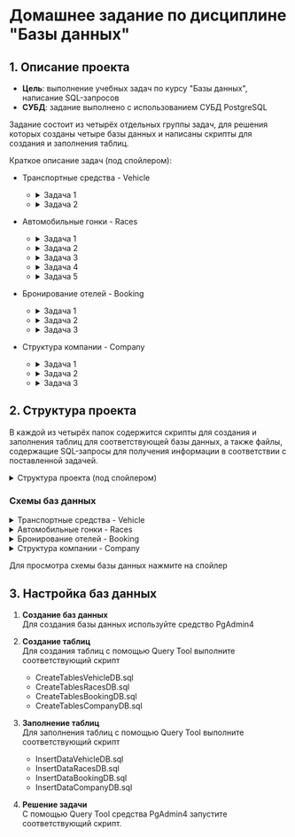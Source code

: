 # Домашнее задание по дисциплине "Базы данных"


## 1. Описание проекта

- **Цель**: выполнение учебных задач по курсу "Базы данных", написание SQL-запросов
- **СУБД**: задание выполнено с использованием СУБД PostgreSQL  

Задание состоит из четырёх отдельных группы задач, для решения которых созданы четыре базы данных и написаны скрипты для создания и заполнения таблиц.    

Краткое описание задач (под спойлером):  
- Транспортные средства - Vehicle
    - <details>
        <summary>Задача 1</summary>
            Найдите производителей (maker) и модели всех мотоциклов, которые имеют мощность более 150 лошадиных сил, стоят менее 20 тысяч долларов и являются спортивными (тип Sport). Также отсортируйте результаты по мощности в порядке убывания.
      </details>
    - <details>
        <summary>Задача 2</summary>
            Найти информацию о производителях и моделях различных типов транспортных средств (автомобили, мотоциклы и велосипеды), которые соответствуют заданным критериям.
      </details>

- Автомобильные гонки - Races
    - <details>
        <summary>Задача 1</summary>
            Определить, какие автомобили из каждого класса имеют наименьшую среднюю позицию в гонках, и вывести информацию о каждом таком автомобиле для данного класса, включая его класс, среднюю позицию и количество гонок, в которых он участвовал. Также отсортировать результаты по средней позиции.
      </details>
    - <details>
        <summary>Задача 2</summary>
            Определить автомобиль, который имеет наименьшую среднюю позицию в гонках среди всех автомобилей, и вывести информацию об этом автомобиле, включая его класс, среднюю позицию, количество гонок, в которых он участвовал, и страну производства класса автомобиля. Если несколько автомобилей имеют одинаковую наименьшую среднюю позицию, выбрать один из них по алфавиту (по имени автомобиля).
      </details>
    - <details>
        <summary>Задача 3</summary>
            Определить классы автомобилей, которые имеют наименьшую среднюю позицию в гонках, и вывести информацию о каждом автомобиле из этих классов, включая его имя, среднюю позицию, количество гонок, в которых он участвовал, страну производства класса автомобиля, а также общее количество гонок, в которых участвовали автомобили этих классов. Если несколько классов имеют одинаковую среднюю позицию, выбрать все из них.
      </details> 
    - <details>
        <summary>Задача 4</summary>
            Определить, какие автомобили имеют среднюю позицию лучше (меньше) средней позиции всех автомобилей в своем классе (то есть автомобилей в классе должно быть минимум два, чтобы выбрать один из них). Вывести информацию об этих автомобилях, включая их имя, класс, среднюю позицию, количество гонок, в которых они участвовали, и страну производства класса автомобиля. Также отсортировать результаты по классу и затем по средней позиции в порядке возрастания.
        </details>
    - <details>
        <summary>Задача 5</summary>
            Определить, какие классы автомобилей имеют наибольшее количество автомобилей с низкой средней позицией (больше 3.0) и вывести информацию о каждом автомобиле из этих классов, включая его имя, класс, среднюю позицию, количество гонок, в которых он участвовал, страну производства класса автомобиля, а также общее количество гонок для каждого класса. Отсортировать результаты по количеству автомобилей с низкой средней позицией.
      </details>     

- Бронирование отелей - Booking
    - <details>
        <summary>Задача 1</summary>
            Определить, какие клиенты сделали более двух бронирований в разных отелях, и вывести информацию о каждом таком клиенте, включая его имя, электронную почту, телефон, общее количество бронирований, а также список отелей, в которых они бронировали номера (объединенные в одно поле через запятую с помощью CONCAT). Также подсчитать среднюю длительность их пребывания (в днях) по всем бронированиям. Отсортировать результаты по количеству бронирований в порядке убывания.
      </details>
    - <details>
        <summary>Задача 2</summary>
            Провести анализ клиентов, которые сделали более двух бронирований в разных отелях и потратили более 500 долларов на свои бронирования.
      </details>
    - <details>
        <summary>Задача 3</summary>
            Провести анализ данных о бронированиях в отелях и определить предпочтения клиентов по типу отелей.
      </details>     

- Структура компании - Company
    - <details>
        <summary>Задача 1</summary>
            Найти всех сотрудников, подчиняющихся Ивану Иванову (с EmployeeID = 1), включая их подчиненных и подчиненных подчиненных.
      </details>
    - <details>
        <summary>Задача 2</summary>
            Найти всех сотрудников, подчиняющихся Ивану Иванову с EmployeeID = 1, включая их подчиненных и подчиненных подчиненных.
      </details>
    - <details>
        <summary>Задача 3</summary>
            Найти всех сотрудников, которые занимают роль менеджера и имеют подчиненных (то есть число подчиненных больше 0).
      </details>     
    
## 2. Структура проекта

В каждой из четырёх папок содержится скрипты для создания и заполнения таблиц для соответствующей базы данных, а также файлы, содержащие SQL-запросы для получения информации в соответствии с поставленной задачей. 
<details>
<summary>Структура проекта (под спойлером)</summary>

```
Database_Homework
│  
├── DB_01_Vehicle
│   ├── CreateTablesVehicleDB.sql
│   ├── DB_01_Vehicle_Task_01.sql
│   ├── DB_01_Vehicle_Task_02.sql
│   └── InsertDataVehicleDB.sql
├── DB_02_Races
│   ├── CreateTablesRacesDB.sql
│   ├── DB_02_Races_Task_01.sql
│   ├── DB_02_Races_Task_02.sql
│   ├── DB_02_Races_Task_03.sql
│   ├── DB_02_Races_Task_04.sql
│   ├── DB_02_Races_Task_05.sql
│   └── InsertDataRacesDB.sql
├── DB_03_Booking
│   ├── CreateTablesBookingDB.sql
│   ├── DB_03_Booking_Task_01.sql
│   ├── DB_03_Booking_Task_02.sql
│   ├── DB_03_Booking_Task_03.sql
│   └── InsertDataBookingDB.sql
├── DB_04_Company
│   ├── CreateTablesCompanyDB.sql
│   ├── DB_04_Company_Task_01.sql
│   ├── DB_04_Company_Task_02.sql
│   ├── DB_04_Company_Task_03.sql
│   └── InsertDataCompanyDB.sql
├── diagram
│   ├── booking.png
│   ├── company.png
│   ├── races.png
│   └── vehicle.png
└── README.md   
```
</details>

### Схемы баз данных
<details>
<summary>Транспортные средства - Vehicle</summary>

![Схема базы данных Vehicle](./diagram/vehicle.png)

</details>

<details>
<summary>Автомобильные гонки - Races</summary>

![Схема базы данных Races](./diagram/races.png)

</details>

<details>
<summary>Бронирование отелей - Booking</summary>

![Схема базы данных Booking](./diagram/booking.png)

</details>

<details>
<summary>Структура компании - Company</summary>

![Схема базы данных Company](./diagram/company.png)

</details>

Для просмотра схемы базы данных нажмите на спойлер



## 3. Настройка баз данных

1. **Создание баз данных**  
Для создания базы данных используйте средство PgAdmin4

2. **Создание таблиц**   
Для создания таблиц с помощью Query Tool выполните соответствующий скрипт
    - CreateTablesVehicleDB.sql
    - CreateTablesRacesDB.sql
    - CreateTablesBookingDB.sql
    - CreateTablesCompanyDB.sql

3. **Заполнение таблиц**   
   Для заполнения таблиц с помощью Query Tool выполните соответствующий скрипт
    - InsertDataVehicleDB.sql
    - InsertDataRacesDB.sql
    - InsertDataBookingDB.sql
    - InsertDataCompanyDB.sql
   
4. **Решение задачи**   
   С помощью Query Tool средства PgAdmin4 запустите соответствующий скрипт.